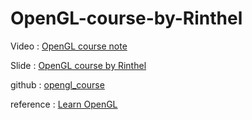 # OpenGL-course-by-Rinthel
Video : [OpenGL course note](https://www.youtube.com/playlist?list=PLvNHCGtd4kh_cYLKMP_E-jwF3YKpDP4hf)


Slide : [OpenGL course by Rinthel](https://rinthel.github.io/opengl_course/)


github : [opengl_course](https://github.com/rinthel/opengl_course)


reference : [Learn OpenGL](https://learnopengl.com/)
